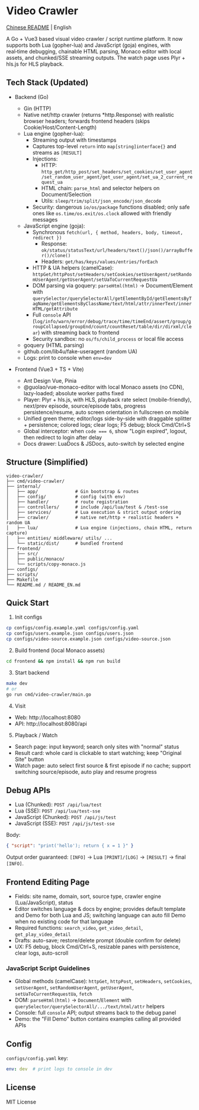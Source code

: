 # Video Crawler

[Chinese README](README.md) | English

A Go + Vue3 based visual video crawler / script runtime platform. It now supports both Lua (gopher-lua) and JavaScript (goja) engines, with real‑time debugging, chainable HTML parsing, Monaco editor with local assets, and chunked/SSE streaming outputs. The watch page uses Plyr + hls.js for HLS playback.

## Tech Stack (Updated)

- Backend (Go)
  - Gin (HTTP)
  - Native net/http crawler (returns *http.Response) with realistic browser headers; forwards frontend headers (skips Cookie/Host/Content-Length)
  - Lua engine (gopher-lua):
    - Streaming output with timestamps
    - Captures top-level `return` into `map[string]interface{}` and streams as `[RESULT]`
    - Injections:
      - HTTP: `http_get/http_post/set_headers/set_cookies/set_user_agent/set_random_user_agent/get_user_agent/set_ua_2_current_request_ua`
      - HTML chain: `parse_html` and selector helpers on Document/Selection
      - Utils: `sleep/trim/split/json_encode/json_decode`
    - Security: dangerous `io/os/package` functions disabled; only safe ones like `os.time/os.exit/os.clock` allowed with friendly messages
  - JavaScript engine (goja):
    - Synchronous `fetch(url, { method, headers, body, timeout, redirect })`
      - Response: `ok/status/statusText/url/headers/text()/json()/arrayBuffer()/clone()`
      - Headers: `get/has/keys/values/entries/forEach`
    - HTTP & UA helpers (camelCase): `httpGet/httpPost/setHeaders/setCookies/setUserAgent/setRandomUserAgent/getUserAgent/setUaToCurrentRequestUa`
    - DOM parsing via goquery: `parseHtml(html)` → Document/Element with `querySelector/querySelectorAll/getElementById/getElementsByTagName/getElementsByClassName/text/html/attr/innerText/innerHTML/getAttribute`
    - Full `console` API (`log/info/warn/error/debug/trace/time/timeEnd/assert/group/groupCollapsed/groupEnd/count/countReset/table/dir/dirxml/clear`) with streaming back to frontend
    - Security sandbox: no `os/fs/child_process` or local file access
  - goquery (HTML parsing)
  - github.com/lib4u/fake-useragent (random UA)
  - Logs: print to console when `env=dev`

- Frontend (Vue3 + TS + Vite)
  - Ant Design Vue, Pinia
  - @guolao/vue-monaco-editor with local Monaco assets (no CDN), lazy-loaded; absolute worker paths fixed
  - Player: Plyr + hls.js, with HLS, playback rate select (mobile-friendly), next/prev episode, source/episode tabs, progress persistence/resume, auto screen orientation in fullscreen on mobile
  - Unified green theme; editor/logs side-by-side with draggable splitter + persistence; colored logs; clear logs; F5 debug; block Cmd/Ctrl+S
  - Global interceptor: when `code === 6`, show "Login expired", logout, then redirect to login after delay
  - Docs drawer: LuaDocs & JSDocs, auto-switch by selected engine

## Structure (Simplified)

```
video-crawler/
├── cmd/video-crawler/
├── internal/
│   ├── app/              # Gin bootstrap & routes
│   ├── config/           # config (with env)
│   ├── handler/          # route registration
│   ├── controllers/      # include /api/lua/test & /test-sse
│   ├── services/         # Lua execution & strict output ordering
│   ├── crawler/          # native net/http + realistic headers + random UA
│   ├── lua/              # Lua engine (injections, chain HTML, return capture)
│   ├── entities/ middleware/ utils/ ...
│   └── static/dist/      # bundled frontend
├── frontend/
│   ├── src/
│   ├── public/monaco/
│   └── scripts/copy-monaco.js
├── configs/
├── scripts/
├── Makefile
└── README.md / README_EN.md
```

## Quick Start

1) Init configs
```bash
cp configs/config.example.yaml configs/config.yaml
cp configs/users.example.json configs/users.json
cp configs/video-source.example.json configs/video-source.json
```

2) Build frontend (local Monaco assets)
```bash
cd frontend && npm install && npm run build
```

3) Start backend
```bash
make dev
# or
go run cmd/video-crawler/main.go
```

4) Visit
- Web: http://localhost:8080
- API: http://localhost:8080/api

5) Playback / Watch

- Search page: input keyword; search only sites with "normal" status
- Result card: whole card is clickable to start watching; keep "Original Site" button
- Watch page: auto select first source & first episode if no cache; support switching source/episode, auto play and resume progress

## Debug APIs

- Lua (Chunked): `POST /api/lua/test`
- Lua (SSE): `POST /api/lua/test-sse`
- JavaScript (Chunked): `POST /api/js/test`
- JavaScript (SSE): `POST /api/js/test-sse`

Body:
```json
{ "script": "print('hello'); return { x = 1 }" }
```

Output order guaranteed: `[INFO]` → Lua `[PRINT]/[LOG]` → `[RESULT]` → final `[INFO]`.

## Frontend Editing Page

- Fields: site name, domain, sort, source type, crawler engine (Lua/JavaScript), status
- Editor switches language & docs by engine; provides default template and Demo for both Lua and JS; switching language can auto fill Demo when no existing code for that language
- Required functions: `search_video`, `get_video_detail`, `get_play_video_detail`
- Drafts: auto-save; restore/delete prompt (double confirm for delete)
- UX: F5 debug, block Cmd/Ctrl+S, resizable panes with persistence, clear logs, auto-scroll

### JavaScript Script Guidelines

- Global methods (camelCase): `httpGet`, `httpPost`, `setHeaders`, `setCookies`, `setUserAgent`, `setRandomUserAgent`, `getUserAgent`, `setUaToCurrentRequestUa`, `fetch`
- DOM: `parseHtml(html)` → `Document`/`Element` with `querySelector/querySelectorAll/.../text/html/attr` helpers
- Console: full `console` API; output streams back to the debug panel
- Demo: the "Fill Demo" button contains examples calling all provided APIs

## Config

`configs/config.yaml` key:
```yaml
env: dev  # print logs to console in dev
```

## License

MIT License
